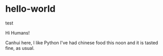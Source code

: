 # hello-world
test

Hi Humans!

Canhui here, I like Python
I've had chinese food this noon and it is tasted fine, as usual.
